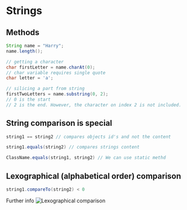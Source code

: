 # Strings
## Methods
```java
String name = "Harry";
name.length();

// getting a character
char firstLetter = name.charAt(0);
// char variable requires single quote
char letter = 'a';

// silicing a part from string
firstTwoLetters = name.substring(0, 2);
// 0 is the start
// 2 is the end. However, the character on index 2 is not included.
```

## String comparison is special
```java
string1 == string2 // compares objects id's and not the content

string1.equals(string2) // compares strings content

ClassName.equals(string1, string2) // We can use static methd 
```

## Lexographical (alphabetical order) comparison
```java
string1.compareTo(string2) < 0 
```
Further info
![Lexographical comparison](https://i.imgur.com/0t1Cfq8.png)


